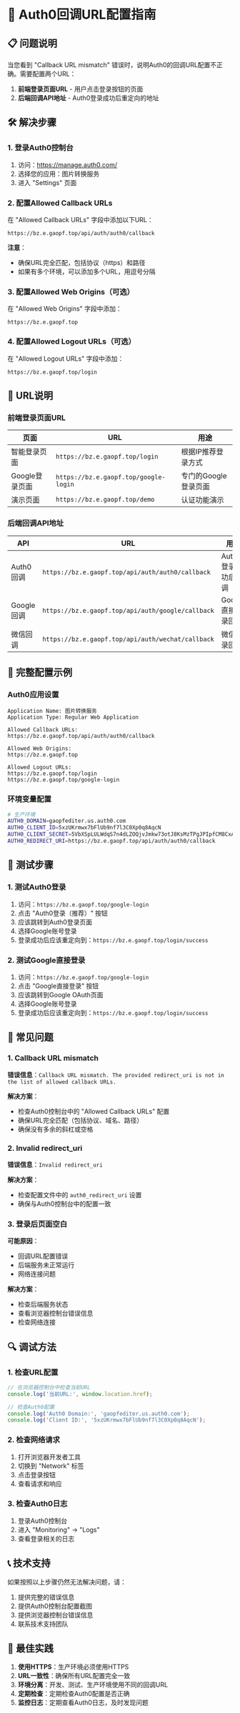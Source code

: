 # 🔧 Auth0回调URL配置指南

## 📋 问题说明

当您看到 "Callback URL mismatch" 错误时，说明Auth0的回调URL配置不正确。需要配置两个URL：

1. **前端登录页面URL** - 用户点击登录按钮的页面
2. **后端回调API地址** - Auth0登录成功后重定向的地址

## 🛠️ 解决步骤

### 1. 登录Auth0控制台

1. 访问：https://manage.auth0.com/
2. 选择您的应用：图片转换服务
3. 进入 "Settings" 页面

### 2. 配置Allowed Callback URLs

在 "Allowed Callback URLs" 字段中添加以下URL：

```
https://bz.e.gaopf.top/api/auth/auth0/callback
```

**注意**：
- 确保URL完全匹配，包括协议（https）和路径
- 如果有多个环境，可以添加多个URL，用逗号分隔

### 3. 配置Allowed Web Origins（可选）

在 "Allowed Web Origins" 字段中添加：

```
https://bz.e.gaopf.top
```

### 4. 配置Allowed Logout URLs（可选）

在 "Allowed Logout URLs" 字段中添加：

```
https://bz.e.gaopf.top/login
```

## 🔗 URL说明

### 前端登录页面URL

| 页面 | URL | 用途 |
|------|-----|------|
| 智能登录页面 | `https://bz.e.gaopf.top/login` | 根据IP推荐登录方式 |
| Google登录页面 | `https://bz.e.gaopf.top/google-login` | 专门的Google登录页面 |
| 演示页面 | `https://bz.e.gaopf.top/demo` | 认证功能演示 |

### 后端回调API地址

| API | URL | 用途 |
|-----|-----|------|
| Auth0回调 | `https://bz.e.gaopf.top/api/auth/auth0/callback` | Auth0登录成功后回调 |
| Google回调 | `https://bz.e.gaopf.top/api/auth/google/callback` | Google直接登录回调 |
| 微信回调 | `https://bz.e.gaopf.top/api/auth/wechat/callback` | 微信登录回调 |

## 🔧 完整配置示例

### Auth0应用设置

```
Application Name: 图片转换服务
Application Type: Regular Web Application

Allowed Callback URLs:
https://bz.e.gaopf.top/api/auth/auth0/callback

Allowed Web Origins:
https://bz.e.gaopf.top

Allowed Logout URLs:
https://bz.e.gaopf.top/login
https://bz.e.gaopf.top/google-login
```

### 环境变量配置

```bash
# 生产环境
AUTH0_DOMAIN=gaopfediter.us.auth0.com
AUTH0_CLIENT_ID=5xzUKrmwx7bFlUb9nf7l3C0Xp0q8AqcN
AUTH0_CLIENT_SECRET=5VbXSpLULWdqS7n4dLZOQjvJmkw73otJ8KsMzTPgJPIpfCM8CxAVfU-36OQkEGET
AUTH0_REDIRECT_URI=https://bz.e.gaopf.top/api/auth/auth0/callback
```

## 🧪 测试步骤

### 1. 测试Auth0登录

1. 访问：`https://bz.e.gaopf.top/google-login`
2. 点击 "Auth0登录（推荐）" 按钮
3. 应该跳转到Auth0登录页面
4. 选择Google账号登录
5. 登录成功后应该重定向到：`https://bz.e.gaopf.top/login/success`

### 2. 测试Google直接登录

1. 访问：`https://bz.e.gaopf.top/google-login`
2. 点击 "Google直接登录" 按钮
3. 应该跳转到Google OAuth页面
4. 选择Google账号登录
5. 登录成功后应该重定向到：`https://bz.e.gaopf.top/login/success`

## 🐛 常见问题

### 1. Callback URL mismatch

**错误信息**：`Callback URL mismatch. The provided redirect_uri is not in the list of allowed callback URLs.`

**解决方案**：
- 检查Auth0控制台中的 "Allowed Callback URLs" 配置
- 确保URL完全匹配（包括协议、域名、路径）
- 确保没有多余的斜杠或空格

### 2. Invalid redirect_uri

**错误信息**：`Invalid redirect_uri`

**解决方案**：
- 检查配置文件中的 `auth0_redirect_uri` 设置
- 确保与Auth0控制台中的配置一致

### 3. 登录后页面空白

**可能原因**：
- 回调URL配置错误
- 后端服务未正常运行
- 网络连接问题

**解决方案**：
- 检查后端服务状态
- 查看浏览器控制台错误信息
- 检查网络连接

## 🔍 调试方法

### 1. 检查URL配置

```javascript
// 在浏览器控制台中检查当前URL
console.log('当前URL:', window.location.href);

// 检查Auth0配置
console.log('Auth0 Domain:', 'gaopfediter.us.auth0.com');
console.log('Client ID:', '5xzUKrmwx7bFlUb9nf7l3C0Xp0q8AqcN');
```

### 2. 检查网络请求

1. 打开浏览器开发者工具
2. 切换到 "Network" 标签
3. 点击登录按钮
4. 查看请求和响应

### 3. 检查Auth0日志

1. 登录Auth0控制台
2. 进入 "Monitoring" → "Logs"
3. 查看登录相关的日志

## 📞 技术支持

如果按照以上步骤仍然无法解决问题，请：

1. 提供完整的错误信息
2. 提供Auth0控制台配置截图
3. 提供浏览器控制台错误信息
4. 联系技术支持团队

## 🎯 最佳实践

1. **使用HTTPS**：生产环境必须使用HTTPS
2. **URL一致性**：确保所有URL配置完全一致
3. **环境分离**：开发、测试、生产环境使用不同的回调URL
4. **定期检查**：定期检查Auth0配置是否正确
5. **监控日志**：定期查看Auth0日志，及时发现问题
